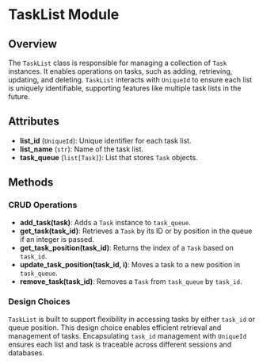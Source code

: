 # TaskList Module

## Overview
The `TaskList` class is responsible for managing a collection of `Task` instances. It enables operations on tasks, such as adding, retrieving, updating, and deleting. `TaskList` interacts with `UniqueId` to ensure each list is uniquely identifiable, supporting features like multiple task lists in the future.

## Attributes
- **list_id** (`UniqueId`): Unique identifier for each task list.
- **list_name** (`str`): Name of the task list.
- **task_queue** (`list[Task]`): List that stores `Task` objects.

## Methods
### CRUD Operations
- **add_task(task)**: Adds a `Task` instance to `task_queue`.
- **get_task(task_id)**: Retrieves a `Task` by its ID or by position in the queue if an integer is passed.
- **get_task_position(task_id)**: Returns the index of a `Task` based on `task_id`.
- **update_task_position(task_id, i)**: Moves a task to a new position in `task_queue`.
- **remove_task(task_id)**: Removes a `Task` from `task_queue` by `task_id`.

### Design Choices
`TaskList` is built to support flexibility in accessing tasks by either `task_id` or queue position. This design choice enables efficient retrieval and management of tasks. Encapsulating `task_id` management with `UniqueId` ensures each list and task is traceable across different sessions and databases.
